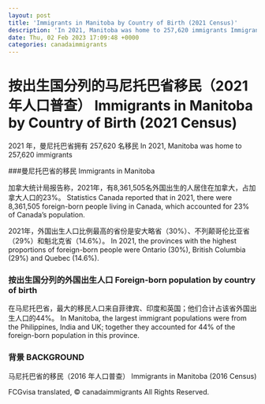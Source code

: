 ```yaml
---
layout: post
title: 'Immigrants in Manitoba by Country of Birth (2021 Census)'
description: 'In 2021, Manitoba was home to 257,620 immigrants Immigrants in Manitoba Statistics Canada reported that in 2021, there were 8,361,505...'
date: Thu, 02 Feb 2023 17:09:48 +0000
categories: canadaimmigrants
---
```


# 按出生国分列的马尼托巴省移民（2021 年人口普查）	Immigrants in Manitoba by Country of Birth (2021 Census)
	
2021 年，曼尼托巴省拥有 257,620 名移民	In 2021, Manitoba was home to 257,620 immigrants
	
###曼尼托巴省的移民	Immigrants in Manitoba
	
加拿大统计局报告称，2021年，有8,361,505名外国出生的人居住在加拿大，占加拿大人口的23%。	Statistics Canada reported that in 2021, there were 8,361,505 foreign-born people living in Canada, which accounted for 23% of Canada’s population.
	
2021年，外国出生人口比例最高的省份是安大略省（30%）、不列颠哥伦比亚省（29%）和魁北克省（14.6%）。	In 2021, the provinces with the highest proportions of foreign-born people were Ontario (30%), British Columbia (29%) and Quebec (14.6%).
	
### 按出生国分列的外国出生人口	Foreign-born population by country of birth
	
在马尼托巴省，最大的移民人口来自菲律宾、印度和英国；他们合计占该省外国出生人口的44%。	In Manitoba, the largest immigrant populations were from the Philippines, India and UK; together they accounted for 44% of the foreign-born population in this province.
	
### 背景	BACKGROUND
	
马尼托巴省的移民（2016 年人口普查）	Immigrants in Manitoba (2016 Census)

FCGvisa translated, © canadaimmigrants All Rights Reserved.

